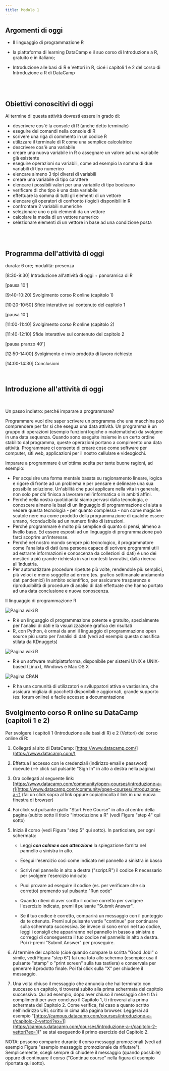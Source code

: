 ```yaml
---
title: Modulo 1
---
```



## Argomenti di oggi

- Il linguaggio di programmazione R 

- la piattaforma di learning DataCamp e il suo corso di Introduzione a R, gratuito e in italiano; 

- Introduzione alle basi di R e Vettori in R, cioé i capitoli 1 e 2 del corso di Introduzione a R di DataCamp


<br>
<br>


## Obiettivi conoscitivi di oggi


Al termine di questa attività dovresti essere in grado di:
<br>

- descrivere cos'è la console di R (anche detto terminale)
- eseguire dei comandi nella console di R
- scrivere una riga di commento in un codice R
- utilizzare il terminale di R come una semplice calcolatrice
- descrivere cos'è una variabile
- creare una nuova variabile in R o assegnare un valore ad una variabile già esistente
- eseguire operazioni su variabili, come ad esempio la somma di due variabili di tipo numerico
- elencare almeno 3 tipi diversi di variabili
- creare una variabile di tipo carattere
- elencare i possibili valori per una variabile di tipo booleano
- verificare di che tipo è una data variabile
- effettuare la somma di tutti gli elementi di un vettore
- elencare gli operatori di confronto (logici) disponibili in R
- confrontare 2 variabili numeriche
- selezionare uno o più elementi da un vettore
- calcolare la media di un vettore numerico
- selezionare elementi di un vettore in base ad una condizione posta

<br>
<br>

## Programma dell'attività di oggi

durata: 6 ore; modalità: presenza

[8:30-9:30]	Introduzione all'attività di oggi + panoramica di R

[pausa 10']

[9:40-10:20]	Svolgimento corso R online (capitolo 1)

[10:20-10:50]	Sfide interattive sul contenuto del capitolo 1

[pausa 10']

[11:00-11:40]	Svolgimento corso R online (capitolo 2)

[11:40-12:10]	Sfide interattive sul contenuto del capitolo 2

[pausa pranzo 40']

[12:50-14:00]	Svolgimento e invio prodotto di lavoro richiesto

[14:00-14:30]	Conclusioni

<br>

## Introduzione all'attività di oggi

<br>

Un passo indietro: perché imparare a programmare?

Programmare vuol dire saper scrivere un programma che una macchina può comprendere per far sì che esegua una data attività. 
Un programma è un gruppo di operazioni (esempio funzioni logiche o matematiche) da svolgere in una data sequenza. Quando sono eseguite insieme in un certo ordine stabilito dal programma, queste operazioni portano a compimento una data attività.
Programmare ci consente di creare cose come software per computer, siti web, applicazioni per il nostro cellulare e videogiochi.


Imparare a programmare è un'ottima scelta per tante buone ragioni, ad esempio: <br>
- Per acquisire una forma mentale basata su ragionamento lineare, logica e rigore di fronte ad un problema e per pensare e delineare una sua possibile soluzione. Un'abilità che puoi applicare nella vita in generale, non solo per chi finisca a lavorare nell'informatica o in ambiti affini.
- Perché nella nostra quotidianità siamo pervasi dalla tecnologia, e conoscere almeno le basi di un linguaggio di programmazione ci aiuta a vedere questa tecnologia - per quanto complessa - non come magiche scatole nere ma come prodotto della programmazione di qualche essere umano, riconducibile ad un numero finito di istruzioni.
- Perché programmare è molto più semplice di quanto si pensi, almeno a livello base. Ed essere esposti ad un linguaggio di programmazione può farci scoprire un'interesse.
- Perché nel nostro mondo sempre più tecnologico, il programmatore come l'analista di dati (una persona capace di scrivere programmi utili ad estrarre informazioni e conoscenza da collezioni di dati) è uno dei mestieri a più grande richiesta in vari contesti lavorativi, dalla ricerca all'industria.
- Per automatizzare procedure ripetute più volte, rendendole più semplici, più veloci e meno soggette ad errore (es. grafico settimanale andamento dati pandemici)
In ambito scientifico, per assicurare trasparenza e riproducibilità di procedure di analisi di dati effettuate che hanno portato ad una data conclusione e nuova conoscenza.

Il linguaggio di programmazione R

![Pagina wiki R](images/R_page.png)


- R è un linguaggio di programmazione potente e gratuito, specialmente per l'analisi di dati e la visualizzazione grafica dei risultati
- R, con Python, è ormai da anni il linguaggio di programmazione open source più usato per l'analisi di dati (vedi ad esempio questa classifica stilata da KDnuggets)

![Pagina wiki R](images/R_page2.png)

- R è un software multipiattaforma, disponibile per sistemi UNIX e UNIX-based (Linux), Windows e Mac OS X

![Pagina CRAN](images/CRAN.png)

- R ha una comunità di utilizzatori e sviluppatori attiva e vastissima, che assicura migliaia di pacchetti disponibili e aggiornati, grande supporto (es: forum online) e facile accesso a documentazione


## Svolgimento corso R online su DataCamp (capitoli 1 e 2)

Per svolgere i capitoli 1 (Introduzione alle basi di R) e 2 (Vettori) del corso online di R:

1. Collegati al sito di DataCamp: [https://www.datacamp.com/](https://www.datacamp.com/)

2. Effettua l'accesso con le credenziali (indirizzo email e password) ricevute (--> click sul pulsante "Sign In" in alto a destra nella pagina)

3. Ora collegati al seguente link:  [https://www.datacamp.com/community/open-courses/introduzione-a-r](https://www.datacamp.com/community/open-courses/introduzione-a-r) (fai un click sopra al link oppure copia/incolla il link in una nuova finestra di browser)

4. Fai click sul pulsante giallo "Start Free Course" in alto al centro della pagina (subito sotto il titolo "Introduzione a R" (vedi Figura "step 4" qui sotto)

5. Inizia il corso (vedi Figura "step 5" qui sotto). In particolare, per ogni schermata: 

	- Leggi ***con calma e con attenzione*** la spiegazione fornita nel pannello a sinistra in alto.

	- Esegui l'esercizio così come indicato nel pannello a sinistra in basso

	- Scrivi nel pannello in alto a destra ("script.R") il codice R necessario per svolgere l'esercizio indicato

	- Puoi provare ad eseguire il codice (es. per verificare che sia corretto) premendo sul pulsante "Run code"

	- Quando ritieni di aver scritto il codice corretto per svolgere l'esercizio indicato, premi il pulsante "Submit Answer".

	- Se il tuo codice è corretto, comparirà un messaggio con il punteggio da te ottenuto. Premi sul pulsante verde "continue" per continuare sulla schermata successiva. Se invece ci sono errori nel tuo codice, leggi i consigli che appariranno nel pannello in basso a sinistra e correggi di conseguenza il tuo codice nel pannello in alto a destra. Poi ri-premi "Submit Answer" per proseguire.

6. Al termine del capitolo (cioé quando compare la scritta "Good Job!" o simile, vedi Figura "step 6") fai una foto allo schermo (esempio: usa il pulsante "stamp" o "print screen" sulla tua tastiera) e conservala per generare il prodotto finale. Poi fai click sulla "X" per chiudere il messaggio.

7. Una volta chiuso il messaggio che annuncia che hai terminato con successo un capitolo, ti troverai subito alla prima schermata del capitolo successivo. Qui ad esempio, dopo aver chiuso il messaggio che ti fa i complimenti per aver concluso il Capitolo 1, ti ritroverai alla prima schermata del Capitolo 2. Come verifica, fai caso a quanto scritto nell'indirizzo URL scritto in cima alla pagina browser. Leggerai ad esempio "[https://campus.datacamp.com/courses/introduzione-a-r/capitolo-2-vettori?ex=1](https://campus.datacamp.com/courses/introduzione-a-r/capitolo-2-vettori?ex=1)" se stai eseguendo il primo esercizio del Capitolo 2.

NOTA: possono comparire durante il corso messaggi promozionali (vedi ad esempio Figura "esempio messaggio promozionale da rifiutare"). Semplicemente, scegli sempre di chiudere il messaggio (quando possibile) oppure di continuare il corso ("Continue course" nella figura di esempio riportata qui sotto).